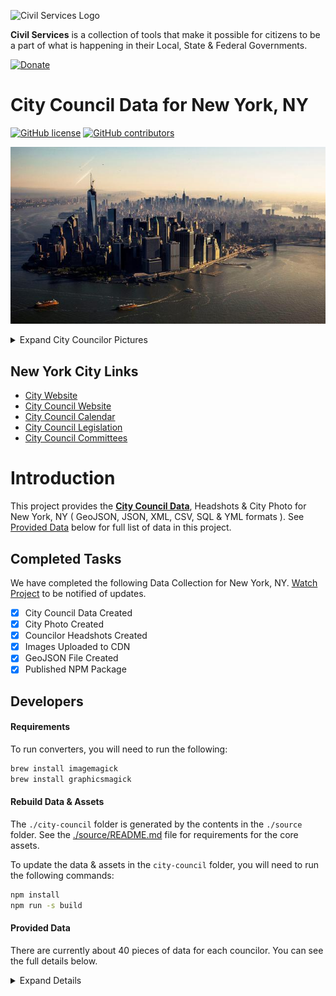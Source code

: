 ![Civil Services Logo](https://raw.githubusercontent.com/CivilServiceUSA/api/master/docs/img/logo.png "Civil Services Logo")

__Civil Services__ is a collection of tools that make it possible for citizens to be a part of what is happening in their Local, State & Federal Governments.

[![Donate](https://cdn.civil.services/donate-button.png)](https://www.paypal.me/civilservices)


City Council Data for New York, NY
===

[![GitHub license](https://img.shields.io/badge/license-MIT-blue.svg?style=flat)](https://raw.githubusercontent.com/CivilServiceUSA/city-council-ny-new-york/master/LICENSE)  [![GitHub contributors](https://img.shields.io/github/contributors/CivilServiceUSA/city-council-ny-new-york.svg)](https://github.com/CivilServiceUSA/city-council-ny-new-york/graphs/contributors)

![New York, NY](city-council/images/backgrounds/640x360/city.jpg "New York, NY")

<details>
  <summary>Expand City Councilor Pictures</summary>

![Councilor Margaret Chin](city-council/images/headshots/128x128/margaret-chin.jpg "Councilor Margaret Chin")
![Councilor Rosie Mendez](city-council/images/headshots/128x128/rosie-mendez.jpg "Councilor Rosie Mendez")
![Councilor Corey Johnson](city-council/images/headshots/128x128/corey-johnson.jpg "Councilor Corey Johnson")
![Councilor Daniel Garodnick](city-council/images/headshots/128x128/daniel-garodnick.jpg "Councilor Daniel Garodnick")
![Councilor Ben Kallos](city-council/images/headshots/128x128/ben-kallos.jpg "Councilor Ben Kallos")
![Councilor Helen Rosenthal](city-council/images/headshots/128x128/helen-rosenthal.jpg "Councilor Helen Rosenthal")
![Councilor Mark Levine](city-council/images/headshots/128x128/mark-levine.jpg "Councilor Mark Levine")
![Councilor Melissa  Mark-Viverito](city-council/images/headshots/128x128/melissa-mark-viverito.jpg "Councilor Melissa  Mark-Viverito")
![Councilor Bill Perkins](city-council/images/headshots/128x128/bill-perkins.jpg "Councilor Bill Perkins")
![Councilor Ydanis Rodriguez](city-council/images/headshots/128x128/ydanis-rodriguez.jpg "Councilor Ydanis Rodriguez")
![Councilor Andrew Cohen](city-council/images/headshots/128x128/andrew-cohen.jpg "Councilor Andrew Cohen")
![Councilor Andy King](city-council/images/headshots/128x128/andy-king.jpg "Councilor Andy King")
![Councilor James Vacca](city-council/images/headshots/128x128/james-vacca.jpg "Councilor James Vacca")
![Councilor Fernando Cabrera](city-council/images/headshots/128x128/fernando-cabrera.jpg "Councilor Fernando Cabrera")
![Deputy Leader Ritchie Torres](city-council/images/headshots/128x128/ritchie-torres.jpg "Deputy Leader Ritchie Torres")
![Councilor Vanessa Gibson](city-council/images/headshots/128x128/vanessa-gibson.jpg "Councilor Vanessa Gibson")
![Councilor Rafael Salamanca](city-council/images/headshots/128x128/rafael-salamanca.jpg "Councilor Rafael Salamanca")
![Councilor Annabel Palma](city-council/images/headshots/128x128/annabel-palma.jpg "Councilor Annabel Palma")
![Councilor Paul Vallone](city-council/images/headshots/128x128/paul-vallone.jpg "Councilor Paul Vallone")
![Councilor Peter Koo](city-council/images/headshots/128x128/peter-koo.jpg "Councilor Peter Koo")
![Councilor Julissa  Ferreras-Copeland](city-council/images/headshots/128x128/julissa-ferreras-copeland.jpg "Councilor Julissa  Ferreras-Copeland")
![Councilor Costa Constantinides](city-council/images/headshots/128x128/costa-constantinides.jpg "Councilor Costa Constantinides")
![Councilor Barry Grodenchik](city-council/images/headshots/128x128/barry-grodenchik.jpg "Councilor Barry Grodenchik")
![Councilor Rory Lancman](city-council/images/headshots/128x128/rory-lancman.jpg "Councilor Rory Lancman")
![Councilor Daniel Dromm](city-council/images/headshots/128x128/daniel-dromm.jpg "Councilor Daniel Dromm")
![Majority Leader Jimmy Van Bramer](city-council/images/headshots/128x128/jimmy-van-bramer.jpg "Majority Leader Jimmy Van Bramer")
![Councilor Daneek Miller](city-council/images/headshots/128x128/daneek-miller.jpg "Councilor Daneek Miller")
![Councilor Ruben Wills](city-council/images/headshots/128x128/ruben-wills.jpg "Councilor Ruben Wills")
![Councilor Karen Koslowitz](city-council/images/headshots/128x128/karen-koslowitz.jpg "Councilor Karen Koslowitz")
![Councilor Elizabeth Crowley](city-council/images/headshots/128x128/elizabeth-crowley.jpg "Councilor Elizabeth Crowley")
![Councilor Donovan Richards](city-council/images/headshots/128x128/donovan-richards.jpg "Councilor Donovan Richards")
![Councilor Eric Ulrich](city-council/images/headshots/128x128/eric-ulrich.jpg "Councilor Eric Ulrich")
![Councilor Stephen Levin](city-council/images/headshots/128x128/stephen-levin.jpg "Councilor Stephen Levin")
![Councilor Antonio Reynoso](city-council/images/headshots/128x128/antonio-reynoso.jpg "Councilor Antonio Reynoso")
![Councilor Laurie Cumbo](city-council/images/headshots/128x128/laurie-cumbo.jpg "Councilor Laurie Cumbo")
![Councilor Robert Cornegy](city-council/images/headshots/128x128/robert-cornegy.jpg "Councilor Robert Cornegy")
![Councilor Rafael Espinal](city-council/images/headshots/128x128/rafael-espinal.jpg "Councilor Rafael Espinal")
![Councilor Carlos Menchaca](city-council/images/headshots/128x128/carlos-menchaca.jpg "Councilor Carlos Menchaca")
![Councilor Brad Lander](city-council/images/headshots/128x128/brad-lander.jpg "Councilor Brad Lander")
![Councilor Mathieu Eugene](city-council/images/headshots/128x128/mathieu-eugene.jpg "Councilor Mathieu Eugene")
![Councilor Darlene Mealy](city-council/images/headshots/128x128/darlene-mealy.jpg "Councilor Darlene Mealy")
![Councilor Inez Barron](city-council/images/headshots/128x128/inez-barron.jpg "Councilor Inez Barron")
![Councilor Vincent Gentile](city-council/images/headshots/128x128/vincent-gentile.jpg "Councilor Vincent Gentile")
![Councilor David Greenfield](city-council/images/headshots/128x128/david-greenfield.jpg "Councilor David Greenfield")
![Councilor Jumaane Williams](city-council/images/headshots/128x128/jumaane-williams.jpg "Councilor Jumaane Williams")
![Councilor Alan Maisel](city-council/images/headshots/128x128/alan-maisel.jpg "Councilor Alan Maisel")
![Councilor Mark Treyger](city-council/images/headshots/128x128/mark-treyger.jpg "Councilor Mark Treyger")
![Councilor Chaim Deutsch](city-council/images/headshots/128x128/chaim-deutsch.jpg "Councilor Chaim Deutsch")
![Deputy Majority Leader Deborah Rose](city-council/images/headshots/128x128/deborah-rose.jpg "Deputy Majority Leader Deborah Rose")
![Minority Leader Steven Matteo](city-council/images/headshots/128x128/steven-matteo.jpg "Minority Leader Steven Matteo")
![Councilor Joe Borelli](city-council/images/headshots/128x128/joe-borelli.jpg "Councilor Joe Borelli")
![Mayor Bill De Blasio](city-council/images/headshots/128x128/bill-de-blasio.jpg "Mayor Bill De Blasio")
![District Attorney Cyrus Vance](city-council/images/headshots/128x128/cyrus-vance.jpg "District Attorney Cyrus Vance")

</details>

New York City Links
---

* [City Website](http://www.nycgo.com)
* [City Council Website](http://council.nyc.gov/html/members/members.shtml)
* [City Council Calendar](http://legistar.council.nyc.gov/Calendar.aspx)
* [City Council Legislation](http://legistar.council.nyc.gov/Legislation.aspx)
* [City Council Committees](http://legistar.council.nyc.gov/Departments.aspx)


Introduction
===

This project provides the __[City Council Data](./city-council)__, Headshots & City Photo for New York, NY ( GeoJSON, JSON, XML, CSV, SQL & YML formats ).  See [Provided Data](#provided-data) below for full list of data in this project.


Completed Tasks
---

We have completed the following Data Collection for New York, NY. [Watch Project](https://github.com/CivilServiceUSA/city-council-ny-new-york/subscription) to be notified of updates.

- [X] City Council Data Created
- [X] City Photo Created
- [X] Councilor Headshots Created
- [X] Images Uploaded to CDN
- [X] GeoJSON File Created
- [X] Published NPM Package

Developers
---

#### Requirements

To run converters, you will need to run the following:

```bash
brew install imagemagick
brew install graphicsmagick
```

#### Rebuild Data & Assets

The `./city-council` folder is generated by the contents in the `./source` folder.  See the [./source/README.md](./source/README.md) file for requirements for the core assets.

To update the data & assets in the `city-council` folder, you will need to run the following commands:

```bash
npm install
npm run -s build
```

#### Provided Data

There are currently about 40 pieces of data for each councilor. You can see the full details below.

<details>
  <summary>Expand Details</summary>

Parameter                           | Type   | Description
------------------------------------|--------|----------------
`state_code`                        | string | Two Letter State Abbreviation
`state_name`                        | string | Name of State
`state_slug`                        | string | Name of State converted to lowercase letters and spaces replaced with dashes
`city_name`                         | string | Name of City
`city_slug`                         | string | Name of City converted to lowercase letters and spaces replaced with dashes
`city_population`                   | string | Population of City
`city_background_url`               | string | Creative Commons Image you can use for City
`city_government_url`               | string | Official Website of City
`city_council_url`                  | string | City Council Official Website
`city_council_council_calendar_url` | string | City Council Calendar Website
`city_council_legislation_url`      | string | City Council Legislation Website
`city_council_committees_url`       | string | City Council Committee Website
`city_latitude`                     | float  | GPS Latitude of City
`city_longitude`                    | float  | GPS Longitude of City
`district`                          | mixed  | District of Councilor ( not always available )
`at_large`                          | enum   | Councilor is considered At-Large
`name`                              | string | Full Name of Councilor
`name_slug`                         | string | Full Name of Councilor converted to lowercase letters and spaces replaced with dashes
`first_name`                        | string | First Name of Councilor
`last_name`                         | string | Last Name of Councilor
`gender`                            | enum   | Gender of Councilor
`ethnicity`                         | enum   | Ethnicity of Councilor
`date_of_birth`                     | date   | Date of Birth of Councilor
`entered_office`                    | date   | Date Councilor First Entered Office
`term_end`                          | date   | Date Councilor's Current Term Ends
`title`                             | enum   | Title of Councilor
`party`                             | enum   | Political Party of Councilor
`email`                             | string | Work Email Address of Councilor
`phone`                             | string | Work Phone Number of Councilor
`address_complete`                  | string | Work Mailing Address of Councilor
`address_number`                    | number | Mailing Address Number
`address_prefix`                    | string | Mailing Address Prefix
`address_street`                    | string | Mailing Address Street
`address_sec_unit_type`             | string | Mailing Address Section Unit Type
`address_sec_unit_num`              | number | Mailing Address Section Unit Number
`address_city`                      | string | Mailing Address City
`address_state`                     | string | Mailing Address State
`address_zipcode`                   | string | Mailing Address zipcode
`address_type`                      | string | Mailing Address Type
`twitter_handle`                    | string | Twitter Handle of Councilor ( not always available )
`twitter_url`                       | string | Twitter URL of Councilor ( not always available )
`facebook_url`                      | string | Facebook URL of Councilor ( not always available )
`photo_url`                         | string | Photo URL of Councilor ( not always available )

* `city_background_url` is available in the following sizes: 640x360, 960x540, 1280x720 & 1920x1080 ( defaults to 1280x720 )
* `city_photo_url` is available in the following sizes: 64x64, 128x128, 256x256, 512x512 & 1024x1024 ( defaults to 512x512 )

</details>
